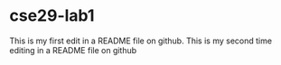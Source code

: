 # cse29-lab1

This is my first edit in a README file on github. 
This is my second time editing in a README file on github 